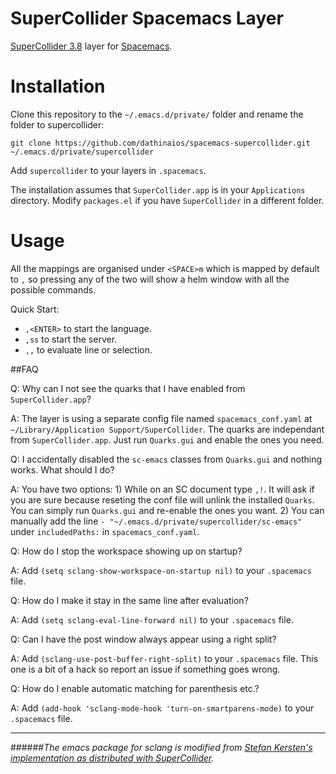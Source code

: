 SuperCollider Spacemacs Layer
=============================

[SuperCollider 3.8](http://supercollider.github.io/download.html) layer for [Spacemacs](http://spacemacs.org/).

# Installation

Clone this repository to the `~/.emacs.d/private/` folder and rename the folder to supercollider:

    git clone https://github.com/dathinaios/spacemacs-supercollider.git ~/.emacs.d/private/supercollider

Add `supercollider` to your layers in `.spacemacs`.

The installation assumes that `SuperCollider.app` is in your `Applications` directory. Modify `packages.el` if you have `SuperCollider` in a different folder.

# Usage

All the mappings are organised under `<SPACE>m` which is mapped by default to `,` so  pressing any of the two will show a helm window with all the possible commands. 

Quick Start:

* `,<ENTER>` to start the language.
* `,ss` to start the server.
* `,,` to evaluate line or selection.

##FAQ

Q: Why can I not see the quarks that I have enabled from `SuperCollider.app`?

A: The layer is using a separate config file named `spacemacs_conf.yaml` at `~/Library/Application Support/SuperCollider`. The quarks are independant from `SuperCollider.app`. Just run `Quarks.gui` and enable the ones you need.

Q: I accidentally disabled the `sc-emacs` classes from `Quarks.gui` and nothing works. What should I do?

A: You have two options: 1) While on an SC document type `,!`. It will ask if you are sure because reseting the conf file will unlink the installed `Quarks`. You can simply run `Quarks.gui` and re-enable the ones you want. 2) You can manually add the line `- "~/.emacs.d/private/supercollider/sc-emacs"` under `includedPaths:` in `spacemacs_conf.yaml`.

Q: How do I stop the workspace showing up on startup?

A: Add `(setq sclang-show-workspace-on-startup nil)` to your `.spacemacs` file.

Q: How do I make it stay in the same line after evaluation?

A: Add `(setq sclang-eval-line-forward nil)` to your `.spacemacs` file.

Q: Can I have the post window always appear using a right split?

A: Add `(sclang-use-post-buffer-right-split)` to your `.spacemacs` file. This one is a bit of a hack so report an issue if something goes wrong.

Q: How do I enable automatic matching for parenthesis etc.?

A: Add `(add-hook 'sclang-mode-hook 'turn-on-smartparens-mode)` to your `.spacemacs` file.

---
######<i>The emacs package for sclang is modified from [Stefan Kersten's implementation as distributed with SuperCollider](https://github.com/supercollider/supercollider/tree/master/editors/scel).</i>
